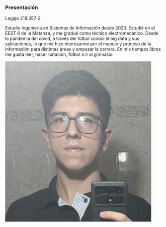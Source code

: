 ### Presentación

Legajo 218.357-2

Estudio Ingeniería en Sistemas de Información desde 2023. Estudié en el EEST 8 de la Matanza, y me gradué como técnico electromecánico. Desde la pandemia del covid, a través del fútbol conocí el big data y sus aplicaciones, lo que me hizo interesarme por el manejo y proceso de la información para distintas áreas y empezar la carrera. En mis tiempos libres me gusta leer, hacer natación, fútbol o ir al gimnasio. 

![Mi Foto](foto.jpg)

